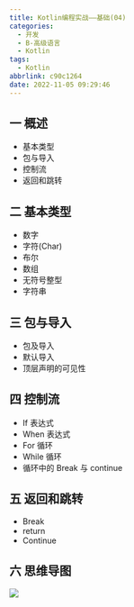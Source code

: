 ```yaml
---
title: Kotlin编程实战——基础(04)
categories:
  - 开发
  - B-高级语言
  - Kotlin
tags:
  - Kotlin
abbrlink: c90c1264
date: 2022-11-05 09:29:46
---
```

## 一 概述

* 基本类型
* 包与导入
* 控制流
* 返回和跳转

<!--more-->

## 二 基本类型

* 数字
* 字符(Char)
* 布尔
* 数组
* 无符号整型
* 字符串

## 三 包与导入

* 包及导入
* 默认导入
* 顶层声明的可见性

## 四 控制流

* If 表达式
* When 表达式
* For 循环
* While 循环
* 循环中的 Break 与 continue

## 五 返回和跳转

* Break 
* return
*  Continue 

## 六 思维导图

![][1]

[1]:https://cdn.staticaly.com/gh/PGzxc/CDN/master/blog-kotlin/kotlin-learn-struct-4.png
